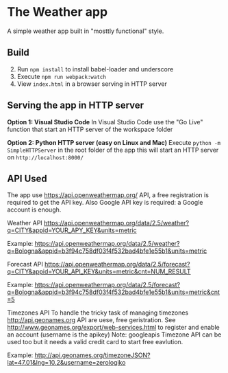 # The Weather app

A simple weather app built in "mosttly functional" style.

## Build

2. Run `npm install` to install babel-loader and underscore
3. Execute `npm run webpack:watch`
4. View `index.html` in a browser serving in HTTP server

## Serving the app in HTTP server

**Option 1: Visual Studio Code**
In Visual Studio Code use the "Go Live" function that start an HTTP server of the workspace folder

**Option 2: Python HTTP server (easy on Linux and Mac)**
Execute `python -m SimpleHTTPServer` in the root folder of the app this will start an HTTP server on `http://localhost:8000/`


## API Used
The app use https://api.openweathermap.org/ API, a free registration is required to get the API key.
Also Google API key is required: a Google account is enough.

Weather API
https://api.openweathermap.org/data/2.5/weather?q=CITY&appid=YOUR_APY_KEY&units=metric

Example: https://api.openweathermap.org/data/2.5/weather?q=Bologna&appid=b3f94c758df03f4f532bad4bfe1e55b1&units=metric

Forecast API
https://api.openweathermap.org/data/2.5/forecast?q=CITY&appid=YOUR_API_KEY&units=metric&cnt=NUM_RESULT

Example: https://api.openweathermap.org/data/2.5/forecast?q=Bologna&appid=b3f94c758df03f4f532bad4bfe1e55b1&units=metric&cnt=5

Timezones API 
To handle the tricky task of managing timezones http://api.geonames.org API are uese, free geristration.
See http://www.geonames.org/export/web-services.html to register and enable an account (username is the apikey)
Note: googleapis Timezone API can be used too but it needs a valid credit card to start free eavlution.

Example: http://api.geonames.org/timezoneJSON?lat=47.01&lng=10.2&username=zerologiko



